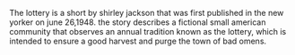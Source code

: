 The lottery is a short by shirley jackson that was first published in the new yorker on june 26,1948. the story describes a fictional small american community that observes an annual tradition known as the lottery, which is intended to ensure a good harvest and purge the town of bad omens.
